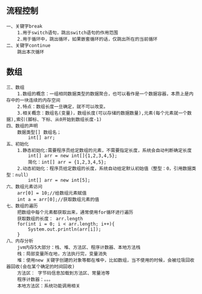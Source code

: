 ## 流程控制  
    
    一、关键字break
        1.用于switch语句，跳出switch语句的作用范围
        2.用于循环中，跳出循环，如果嵌套循环的话，仅跳出所在的当前循环
    二、关键字continue
        跳出本次循环
## 数组  
        
    三、数组
        1.数组的概念：一组相同数据类型的数据聚合，也可以看作是一个数据容器，本质上是内存中的一块连续的内存空间
        2.特点：数组长度一旦确定，就不可以改变。
        3.相关概念：数组名(变量)，数组长度(可以存储的数据数量),元素(每个元素就一个数据),索引(脚标、下标、从0开始到数组长度-1)
    四、数组的声明
        数据类型[] 数组名；
            int[] arr;
    五、初始化
        1.静态初始化:需要程序员给定数组的元素，不需要指定长度，系统会自动判断确定长度
            int[] arr = new int[]{1,2,3,4,5};
            简化：int[] arr = {1,2,3,4,5};
        2.动态初始化：程序员给定数组的长度，系统自动给定默认初始值（整型：0，引用数据类型：null）
            int[] arr = new int[5];
    六、数组元素访问
        arr[0] = 10;//给数组元素赋值
        int a = arr[0];//获取数组元素的值
    七、数组的遍历
        把数组中每个元素都获取出来，通常使用for循环进行遍历
        获取数组的长度： arr.length
        for(int i = 0; i < arr.length; i++){
            System.out.println(arr[i]);
        }
    八、内存分析
        jvm内存5大部分：栈、堆、方法区、程序计数器、本地方法栈
        栈：局部变量所在地，方法执行完，变量消失
        堆：使用new 关键字创建的对象等都在堆中，比如数组，当不使用的时候，会被垃圾回收器回收(会在某个确定的时间回收)
        方法区： 字节码信息加载到方法区、常量池等
        程序计数器：。。。
        本地方法区：系统功能调用相关
    